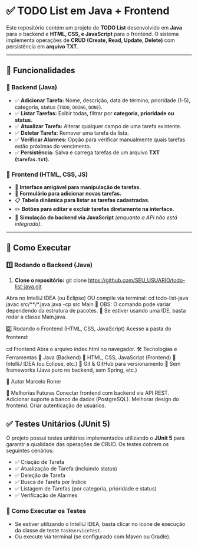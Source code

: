 # ✅ TODO List em Java + Frontend  

Este repositório contém um projeto de **TODO List** desenvolvido em **Java** para o backend e **HTML, CSS, e JavaScript** para o frontend. O sistema implementa operações de **CRUD (Create, Read, Update, Delete)** com persistência em **arquivo TXT**.

---

## 🚀 Funcionalidades  

### **📌 Backend (Java)**
- ✅ **Adicionar Tarefa:** Nome, descrição, data de término, prioridade (1-5), categoria, status (`TODO`, `DOING`, `DONE`).
- ✅ **Listar Tarefas:** Exibir todas, filtrar por **categoria, prioridade ou status**.
- ✅ **Atualizar Tarefa:** Alterar qualquer campo de uma tarefa existente.
- ✅ **Deletar Tarefa:** Remover uma tarefa da lista.
- ✅ **Verificar Alarmes:** Opção para verificar manualmente quais tarefas estão próximas do vencimento.
- ✅ **Persistência:** Salva e carrega tarefas de um arquivo **TXT (`tarefas.txt`)**.

### **📌 Frontend (HTML, CSS, JS)**
- 🎨 **Interface amigável para manipulação de tarefas.**
- 📝 **Formulário para adicionar novas tarefas.**
- 📋 **Tabela dinâmica para listar as tarefas cadastradas.**
- ✏️ **Botões para editar e excluir tarefas diretamente na interface.**
- 🔗 **Simulação do backend via JavaScript** *(enquanto a API não está integrada)*.

---

## 🔧 Como Executar

### **1️⃣ Rodando o Backend (Java)**
1. **Clone o repositório:**
git clone https://github.com/SEU_USUARIO/todo-list-java.git

Abra no IntelliJ IDEA (ou Eclipse) OU compile via terminal:
cd todo-list-java
javac src/**/*.java
java -cp src Main
📌 OBS: O comando pode variar dependendo da estrutura de pacotes.
📌 Se estiver usando uma IDE, basta rodar a classe Main.java.

2️⃣ Rodando o Frontend (HTML, CSS, JavaScript)
Acesse a pasta do frontend:

cd Frontend
Abra o arquivo index.html no navegador.
🛠️ Tecnologias e Ferramentas
🔹 Java (Backend)
🔹 HTML, CSS, JavaScript (Frontend)
🔹 IntelliJ IDEA (ou Eclipse, etc.)
🔹 Git & GitHub para versionamento
🔹 Sem frameworks (Java puro no backend, sem Spring, etc.)

👤 Autor
Marcelo Roner

📌 Melhorias Futuras
 Conectar frontend com backend via API REST.
 Adicionar suporte a banco de dados (PostgreSQL).
 Melhorar design do frontend.
 Criar autenticação de usuários.

## ✅ Testes Unitários (JUnit 5)

O projeto possui testes unitários implementados utilizando o **JUnit 5** para garantir a qualidade das operações de CRUD. Os testes cobrem os seguintes cenários:

- ✅ Criação de Tarefa
- ✅ Atualização de Tarefa (incluindo status)
- ✅ Deleção de Tarefa
- ✅ Busca de Tarefa por Índice
- ✅ Listagem de Tarefas (por categoria, prioridade e status)
- ✅ Verificação de Alarmes

### 🔄 Como Executar os Testes

- Se estiver utilizando o IntelliJ IDEA, basta clicar no ícone de execução da classe de teste `TaskServiceTest`.  
- Ou execute via terminal (se configurado com Maven ou Gradle).
